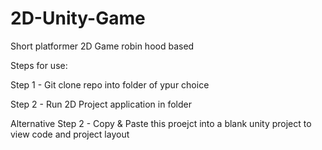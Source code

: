 # 2D-Unity-Game
Short platformer 2D Game robin hood based

Steps for use:

Step 1 - Git clone repo into folder of ypur choice

Step 2 - Run 2D Project application in folder

Alternative Step 2 - Copy & Paste this proejct into a blank unity project to view code and project layout
